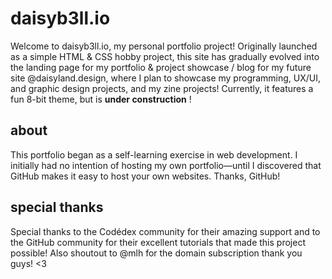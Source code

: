 # daisyb3ll.io

Welcome to daisyb3ll.io, my personal portfolio project! Originally launched as a simple HTML & CSS hobby project, this site has gradually evolved into the landing page for my portfolio & project showcase / blog for my future site @daisyland.design, where I plan to showcase my programming, UX/UI, and graphic design projects, and my zine projects! Currently, it features a fun 8-bit theme, but is **under construction** ! 
## about

This portfolio began as a self-learning exercise in web development. I initially had no intention of hosting my own portfolio—until I discovered that GitHub makes it easy to host your own websites. 
Thanks, GitHub! 

## special thanks
Special thanks to the Codédex community for their amazing support and to the GitHub community for their excellent tutorials that made this project possible!
Also shoutout to @mlh for the domain subscription thank you guys! <3

